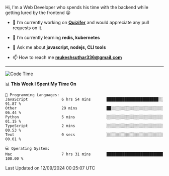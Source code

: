 Hi, I'm a Web Developer who spends his time with the backend while getting lured by the frontend 😜

- 🔭 I’m currently working on **[Quizifer](https://github.com/SutharMukesh/Quizifer/)** and would appreciate any pull requests on it.

- 🌱 I’m currently learning **redis, kubernetes**

- 💬 Ask me about **javascript, nodejs, CLI tools**

- 📫 How to reach me **mukeshsuthar336@gmail.com**

---
<!--START_SECTION:waka-->
![Code Time](http://img.shields.io/badge/Code%20Time-3%2C131%20hrs%2026%20mins-blue)

📊 **This Week I Spent My Time On** 

```text
💬 Programming Languages: 
JavaScript               6 hrs 54 mins       ███████████████████████░░   91.87 % 
Other                    29 mins             ██░░░░░░░░░░░░░░░░░░░░░░░   06.44 % 
Python                   5 mins              ░░░░░░░░░░░░░░░░░░░░░░░░░   01.15 % 
TypeScript               2 mins              ░░░░░░░░░░░░░░░░░░░░░░░░░   00.53 % 
Text                     0 secs              ░░░░░░░░░░░░░░░░░░░░░░░░░   00.01 % 

💻 Operating System: 
Mac                      7 hrs 31 mins       █████████████████████████   100.00 % 
```


 Last Updated on 12/09/2024 00:25:07 UTC
<!--END_SECTION:waka-->
